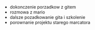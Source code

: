 - dokonczenie porzadkow z gitem
- rozmowa z mario
- dalsze pozadkowanie gita i szkolenie
- porownanie projektu starego marcatora